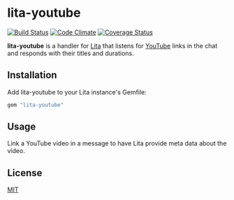 # lita-youtube

[![Build Status](https://travis-ci.org/jimmycuadra/lita-youtube.png?branch=master)](https://travis-ci.org/jimmycuadra/lita-youtube)
[![Code Climate](https://codeclimate.com/github/jimmycuadra/lita-youtube.png)](https://codeclimate.com/github/jimmycuadra/lita-youtube)
[![Coverage Status](https://coveralls.io/repos/jimmycuadra/lita-youtube/badge.png)](https://coveralls.io/r/jimmycuadra/lita-youtube)


**lita-youtube** is a handler for [Lita](http://lita.io/) that listens for [YouTube](https://www.youtube.com/) links in the chat and responds with their titles and durations.

## Installation

Add lita-youtube to your Lita instance's Gemfile:

``` ruby
gem "lita-youtube"
```

## Usage

Link a YouTube video in a message to have Lita provide meta data about the video.

## License

[MIT](http://opensource.org/licenses/MIT)
